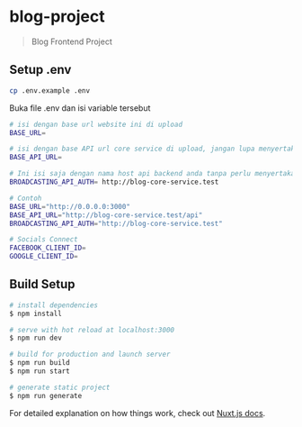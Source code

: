# blog-project

> Blog Frontend Project

## Setup .env
``` bash
cp .env.example .env
```

Buka file .env dan isi variable tersebut
``` bash
# isi dengan base url website ini di upload
BASE_URL=

# isi dengan base API url core service di upload, jangan lupa menyertakan prefix '/api' setelah nama host
BASE_API_URL=

# Ini isi saja dengan nama host api backend anda tanpa perlu menyertakan prefix api
BROADCASTING_API_AUTH= http://blog-core-service.test

# Contoh
BASE_URL="http://0.0.0.0:3000"
BASE_API_URL="http://blog-core-service.test/api"
BROADCASTING_API_AUTH="http://blog-core-service.test"

# Socials Connect
FACEBOOK_CLIENT_ID=
GOOGLE_CLIENT_ID=
```

## Build Setup

``` bash
# install dependencies
$ npm install

# serve with hot reload at localhost:3000
$ npm run dev

# build for production and launch server
$ npm run build
$ npm run start

# generate static project
$ npm run generate
```

For detailed explanation on how things work, check out [Nuxt.js docs](https://nuxtjs.org).
